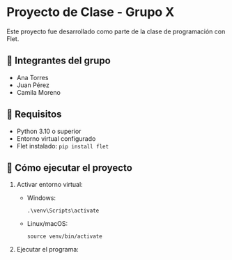# Proyecto de Clase - Grupo X

Este proyecto fue desarrollado como parte de la clase de programación con Flet.

## 📌 Integrantes del grupo
- Ana Torres
- Juan Pérez
- Camila Moreno

## 🚀 Requisitos

- Python 3.10 o superior
- Entorno virtual configurado
- Flet instalado: `pip install flet`

## 🧪 Cómo ejecutar el proyecto

1. Activar entorno virtual:

   - Windows:
     ```
     .\venv\Scripts\activate
     ```
   - Linux/macOS:
     ```
     source venv/bin/activate
     ```

2. Ejecutar el programa:

